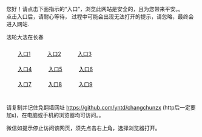 您好！请点击下面指示的“入口”，浏览此网站是安全的，且为您带来平安。。 <br/>
点击入口后，请耐心等待， 过程中可能会出现无法打开的提示，请忽略，最终会进入网站. </br>

法轮大法在长春<br/>
<div style="padding:10px"><a style="margin:20px" target="_blank" href="https://d31z3esfklzxz8.cloudfront.net/2Qpsp?hqqquih" id="ccLink1" rel="nofollow">入口1</a> <a target="_blank" style="margin:20px" href="https://d3qbl4ok6ibtet.cloudfront.net/2Qpsp?rrcyjdg" id="ccLink2" rel="nofollow">入口2</a> <a style="margin:20px" target="_blank" href="https://d1qex4lrx1ztgt.cloudfront.net/2Qpsp?cwulwgu" id="ccLink3" rel="nofollow">入口3</a></div>

<div style="padding:10px" ><a style="margin:20px" target="_blank" href="https://d31z3esfklzxz8.cloudfront.net/2Qpsp?hqqquih" id="ccLink4" rel="nofollow">入口4</a> <a style="margin:20px" href="https://d3qbl4ok6ibtet.cloudfront.net/2Qpsp?rrcyjdg" target="_blank" id="ccLink5" rel="nofollow">入口5</a> <a style="margin:20px" href="https://d1qex4lrx1ztgt.cloudfront.net/2Qpsp?cwulwgu" target="_blank" id="ccLink6" rel="nofollow">入口6</a></div>

<div style="padding:10px"><a style="margin:20px" target="_blank" href="https://d31z3esfklzxz8.cloudfront.net/2Qpsp?hqqquih" id="ccLink7" rel="nofollow">入口7</a> <a style="margin:20px" href="https://d3qbl4ok6ibtet.cloudfront.net/2Qpsp?rrcyjdg" target="_blank" id="ccLink8" rel="nofollow">入口8</a> <a style="margin:20px" target="_blank" href="https://d1qex4lrx1ztgt.cloudfront.net/2Qpsp?cwulwgu" id="ccLink9" rel="nofollow">入口9</a></div>

<br/>



请复制并记住免翻墙网址 https://github.com/yntd/changchunzx (http后一定要加s)，在电脑或手机的浏览器均可访问。。<br/>

微信如提示停止访问该网页，须先点击右上角，选择浏览器打开。
